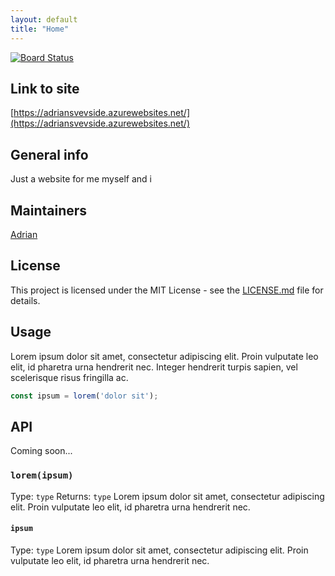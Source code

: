 ```yaml
---
layout: default
title: "Home"
---
```


[![Board Status](https://dev.azure.com/adhvi/3093fd49-6d98-446c-b7ea-d0dcd7eda40d/114477e7-bf49-4fd4-bfdf-494c5ba0b07c/_apis/work/boardbadge/2ef32e82-faee-4544-8345-31d6f01e5fa2)](https://dev.azure.com/adhvi/3093fd49-6d98-446c-b7ea-d0dcd7eda40d/_boards/board/t/114477e7-bf49-4fd4-bfdf-494c5ba0b07c/Microsoft.RequirementCategory)

## Link to site
[https://adriansvevside.azurewebsites.net/](https://adriansvevside.azurewebsites.net/)

## General info
Just a website for me myself and i
## Maintainers
[Adrian](https://github.com/vigdals)
## License
This project is licensed under the MIT License - see the [LICENSE.md](LICENSE.md) file for details.
## Usage
Lorem ipsum dolor sit amet, consectetur adipiscing elit. Proin vulputate leo elit, id pharetra urna hendrerit nec. Integer hendrerit turpis sapien, vel scelerisque risus fringilla ac.
```javascript
const ipsum = lorem('dolor sit');
```
## API
Coming soon...
### `lorem(ipsum)`
Type: `type`
Returns: `type`
Lorem ipsum dolor sit amet, consectetur adipiscing elit. Proin vulputate leo elit, id pharetra urna hendrerit nec.
#### `ipsum`
Type: `type`
Lorem ipsum dolor sit amet, consectetur adipiscing elit. Proin vulputate leo elit, id pharetra urna hendrerit nec.
